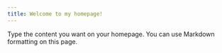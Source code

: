 ```yaml
---
title: Welcome to my homepage!
---
```


Type the content you want on your homepage. You can use Markdown formatting on this page.
